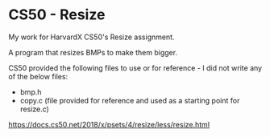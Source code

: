 # CS50 - Resize
My work for HarvardX CS50's Resize assignment.

A program that resizes BMPs to make them bigger.

CS50 provided the following files to use or for reference - I did not write any of the below files:
* bmp.h
* copy.c (file provided for reference and used as a starting point for resize.c)

https://docs.cs50.net/2018/x/psets/4/resize/less/resize.html
